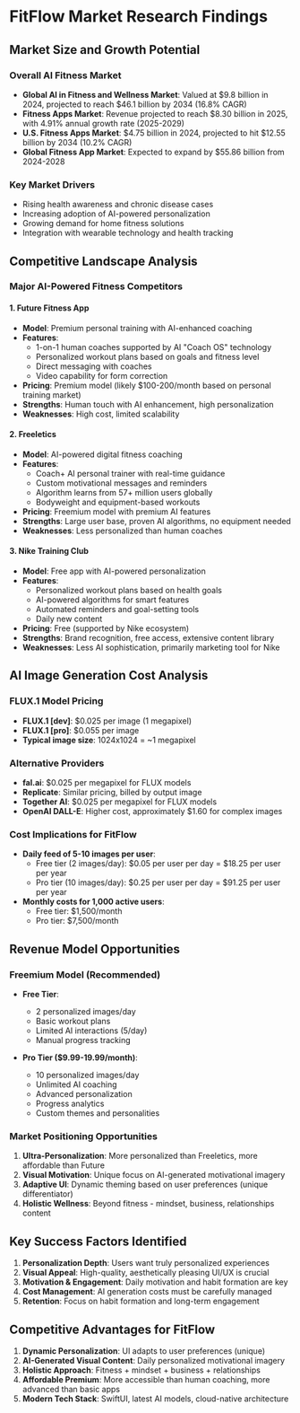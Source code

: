 # FitFlow Market Research Findings

## Market Size and Growth Potential

### Overall AI Fitness Market
- **Global AI in Fitness and Wellness Market**: Valued at $9.8 billion in 2024, projected to reach $46.1 billion by 2034 (16.8% CAGR)
- **Fitness Apps Market**: Revenue projected to reach $8.30 billion in 2025, with 4.91% annual growth rate (2025-2029)
- **U.S. Fitness Apps Market**: $4.75 billion in 2024, projected to hit $12.55 billion by 2034 (10.2% CAGR)
- **Global Fitness App Market**: Expected to expand by $55.86 billion from 2024-2028

### Key Market Drivers
- Rising health awareness and chronic disease cases
- Increasing adoption of AI-powered personalization
- Growing demand for home fitness solutions
- Integration with wearable technology and health tracking

## Competitive Landscape Analysis

### Major AI-Powered Fitness Competitors

#### 1. Future Fitness App
- **Model**: Premium personal training with AI-enhanced coaching
- **Features**: 
  - 1-on-1 human coaches supported by AI "Coach OS" technology
  - Personalized workout plans based on goals and fitness level
  - Direct messaging with coaches
  - Video capability for form correction
- **Pricing**: Premium model (likely $100-200/month based on personal training market)
- **Strengths**: Human touch with AI enhancement, high personalization
- **Weaknesses**: High cost, limited scalability

#### 2. Freeletics
- **Model**: AI-powered digital fitness coaching
- **Features**:
  - Coach+ AI personal trainer with real-time guidance
  - Custom motivational messages and reminders
  - Algorithm learns from 57+ million users globally
  - Bodyweight and equipment-based workouts
- **Pricing**: Freemium model with premium AI features
- **Strengths**: Large user base, proven AI algorithms, no equipment needed
- **Weaknesses**: Less personalized than human coaches

#### 3. Nike Training Club
- **Model**: Free app with AI-powered personalization
- **Features**:
  - Personalized workout plans based on health goals
  - AI-powered algorithms for smart features
  - Automated reminders and goal-setting tools
  - Daily new content
- **Pricing**: Free (supported by Nike ecosystem)
- **Strengths**: Brand recognition, free access, extensive content library
- **Weaknesses**: Less AI sophistication, primarily marketing tool for Nike

## AI Image Generation Cost Analysis

### FLUX.1 Model Pricing
- **FLUX.1 [dev]**: $0.025 per image (1 megapixel)
- **FLUX.1 [pro]**: $0.055 per image
- **Typical image size**: 1024x1024 = ~1 megapixel

### Alternative Providers
- **fal.ai**: $0.025 per megapixel for FLUX models
- **Replicate**: Similar pricing, billed by output image
- **Together AI**: $0.025 per megapixel for FLUX models
- **OpenAI DALL-E**: Higher cost, approximately $1.60 for complex images

### Cost Implications for FitFlow
- **Daily feed of 5-10 images per user**:
  - Free tier (2 images/day): $0.05 per user per day = $18.25 per user per year
  - Pro tier (10 images/day): $0.25 per user per day = $91.25 per user per year
- **Monthly costs for 1,000 active users**:
  - Free tier: $1,500/month
  - Pro tier: $7,500/month

## Revenue Model Opportunities

### Freemium Model (Recommended)
- **Free Tier**: 
  - 2 personalized images/day
  - Basic workout plans
  - Limited AI interactions (5/day)
  - Manual progress tracking

- **Pro Tier ($9.99-19.99/month)**:
  - 10 personalized images/day
  - Unlimited AI coaching
  - Advanced personalization
  - Progress analytics
  - Custom themes and personalities

### Market Positioning Opportunities
1. **Ultra-Personalization**: More personalized than Freeletics, more affordable than Future
2. **Visual Motivation**: Unique focus on AI-generated motivational imagery
3. **Adaptive UI**: Dynamic theming based on user preferences (unique differentiator)
4. **Holistic Wellness**: Beyond fitness - mindset, business, relationships content

## Key Success Factors Identified
1. **Personalization Depth**: Users want truly personalized experiences
2. **Visual Appeal**: High-quality, aesthetically pleasing UI/UX is crucial
3. **Motivation & Engagement**: Daily motivation and habit formation are key
4. **Cost Management**: AI generation costs must be carefully managed
5. **Retention**: Focus on habit formation and long-term engagement

## Competitive Advantages for FitFlow
1. **Dynamic Personalization**: UI adapts to user preferences (unique)
2. **AI-Generated Visual Content**: Daily personalized motivational imagery
3. **Holistic Approach**: Fitness + mindset + business + relationships
4. **Affordable Premium**: More accessible than human coaching, more advanced than basic apps
5. **Modern Tech Stack**: SwiftUI, latest AI models, cloud-native architecture

